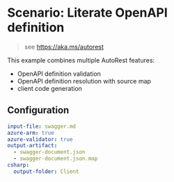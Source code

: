 # Scenario: Literate OpenAPI definition

> see https://aka.ms/autorest

This example combines multiple AutoRest features:
- OpenAPI definition validation
- OpenAPI definition resolution with source map
- client code generation

## Configuration

``` yaml 
input-file: swagger.md
azure-arm: true
azure-validator: true
output-artifact:
  - swagger-document.json
  - swagger-document.json.map
csharp:
  output-folder: Client
```